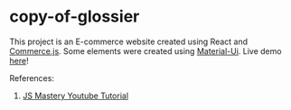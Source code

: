 # copy-of-glossier
This project is an E-commerce website created using React and [Commerce.js](https://commercejs.com/).
Some elements were created using [Material-Ui](https://material-ui.com/).
Live demo [here](https://anapimolodec.github.io/glossier-copy/)!

References:
1. [JS Mastery Youtube Tutorial](https://www.youtube.com/watch?v=377AQ0y6LPA&feature=youtu.be&ab_channel=JavaScriptMastery)

